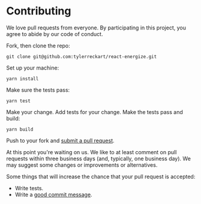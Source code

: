 # Contributing

We love pull requests from everyone. By participating in this project, you agree to abide by our code of conduct.

Fork, then clone the repo:

    git clone git@github.com:tylerreckart/react-energize.git

Set up your machine:

    yarn install

Make sure the tests pass:

    yarn test

Make your change. Add tests for your change. Make the tests pass and build:

    yarn build

Push to your fork and [submit a pull request][pr].

[pr]: https://github.com/tylerreckart/react-energize/compare/

At this point you're waiting on us. We like to at least comment on pull requests
within three business days (and, typically, one business day). We may suggest
some changes or improvements or alternatives.

Some things that will increase the chance that your pull request is accepted:

* Write tests.
* Write a [good commit message][commit].

[commit]: http://tbaggery.com/2008/04/19/a-note-about-git-commit-messages.html
